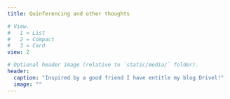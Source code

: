 ```yaml
---
title: Quinferencing and other thoughts

# View.
#   1 = List
#   2 = Compact
#   3 = Card
view: 2

# Optional header image (relative to `static/media/` folder).
header:
  caption: "Inspired by a good friend I have entitle my blog Drivel!"
  image: ""
---
```

